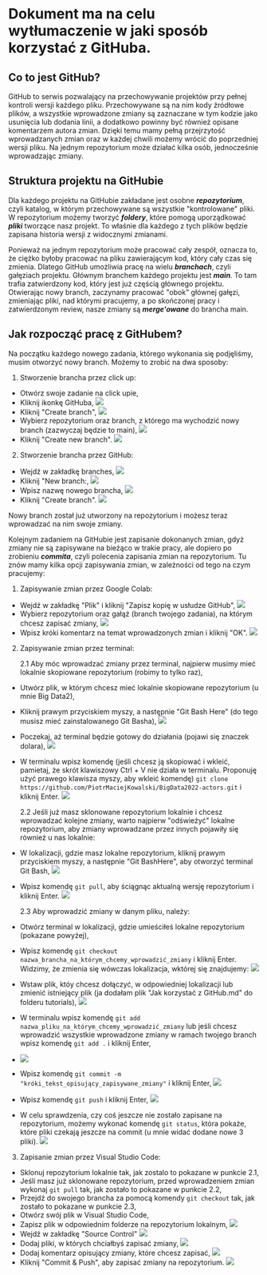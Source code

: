 # Dokument ma na celu wytłumaczenie w jaki sposób korzystać z GitHuba.

## Co to jest GitHub?

GitHub to serwis pozwalający na przechowywanie projektów przy pełnej kontroli wersji każdego pliku. Przechowywane są na nim kody źródłowe plików, a wszystkie wprowadzone zmiany są zaznaczane w tym kodzie jako usunięcia lub dodania linii, a dodatkowo powinny być również opisane komentarzem autora zmian. Dzięki temu mamy pełną przejrzytość wprowadzanych zmian oraz w każdej chwili możemy wrócić do poprzedniej wersji pliku. Na jednym repozytorium może działać kilka osób, jednocześnie wprowadzając zmiany.

## Struktura projektu na GitHubie

Dla każdego projektu na GitHubie zakładane jest osobne ***repozytorium***, czyli katalog, w którym przechowywane są wszystkie "kontrolowane" pliki. W repozytorium możemy tworzyć ***foldery***, które pomogą uporządkować ***pliki*** tworzące nasz projekt. To właśnie dla każdego z tych plików będzie zapisana historia wersji z widocznymi zmianami.

Ponieważ na jednym repozytorium może pracować cały zespół, oznacza to, że ciężko byłoby pracować na pliku zawierającym kod, który cały czas się zmienia. Dlatego GitHub umożliwia pracę na wielu ***branchach***, czyli gałęziach projektu. Głównym branchem każdego projektu jest ***main***. To tam trafia zatwierdzony kod, który jest już częścią głównego projektu. Otwierając nowy branch, zaczynamy pracować "obok" głównej gałęzi, zmieniając pliki, nad którymi pracujemy, a po skończonej pracy i zatwierdzonym review, nasze zmiany są ***merge'owane*** do brancha main.

## Jak rozpocząć pracę z GitHubem?

Na początku każdego nowego zadania, którego wykonania się podjęliśmy, musim otworzyć nowy branch. Możemy to zrobić na dwa sposoby:

1. Stworzenie brancha przez click up:

* Otwórz swoje zadanie na click upie,
* Kliknij ikonkę GitHuba,
![](images/clickup1.jpg)
* Kliknij "Create branch",
![](images/clickup2.jpg)
* Wybierz repozytorium oraz branch, z którego ma wychodzić nowy branch (zazwyczaj będzie to main),
![](images/clickup3.jpg)
* Kliknij "Create new branch".
![](images/clickup4.jpg)

2. Stworzenie brancha przez GitHub:

* Wejdź w zakładkę branches,
![](images/tworzenie%20brancha1.jpg)
* Kliknij "New branch:,
![](images/tworzenie%20brancha2.jpg)
* Wpisz nazwę nowego brancha,
![](images/tworzenie%20brancha3.jpg)
* Kliknij "Create branch".
![](images/tworzenie%20brancha4.jpg)

Nowy branch został już utworzony na repozytorium i możesz teraz wprowadzać na nim swoje zmiany.

Kolejnym zadaniem na GitHubie jest zapisanie dokonanych zmian, gdyż zmiany nie są zapisywane na bieżąco w trakie pracy, ale dopiero po zrobieniu ***commita***, czyli polecenia zapisania zmian na repozytorium. Tu znów mamy kilka opcji zapisywania zmian, w zależności od tego na czym pracujemy:

1. Zapisywanie zmian przez Google Colab:

* Wejdź w zakładkę "Plik" i kliknij "Zapisz kopię w usłudze GitHub",
![](images/Colab1.jpg)
* Wybierz repozytorium oraz gałąź (branch twojego zadania), na którym chcesz zapisać zmiany,
![](images/Colab2.jpg)
* Wpisz króki komentarz na temat wprowadzonych zmian i kliknij "OK".
![](images/Colab3.jpg)

2. Zapisywanie zmian przez terminal:

    2.1 Aby móc wprowadzać zmiany przez terminal, najpierw musimy mieć lokalnie skopiowane repozytorium (robimy to tylko raz),
* Utwórz plik, w którym chcesz mieć lokalnie skopiowane repozytorium (u mnie Big Data2),
* Kliknij prawym przyciskiem myszy, a następnie "Git Bash Here" (do tego musisz mieć zainstalowanego Git Basha),
![](images/terminal1.jpg)
* Poczekaj, aż terminal będzie gotowy do działania (pojawi się znaczek dolara),
![](images/terminal2.jpg)
* W terminalu wpisz komendę (jeśli chcesz ją skopiować i wkleić, pamietaj, że skrót klawiszowy Ctrl + V nie działa w terminalu. Proponuję użyć prawego klawisza myszy, aby wkleić komendę) `git clone https://github.com/PiotrMaciejKowalski/BigData2022-actors.git` i kliknij Enter.
![](images/terminal4.jpg)

    2.2 Jeśli już masz sklonowane repozytorium lokalnie i chcesz wprowadzać kolejne zmiany, warto najpierw "odświeżyć" lokalne repozytorium, aby zmiany wprowadzane przez innych pojawiły się również u nas lokalnie:
* W lokalizacji, gdzie masz lokalne repozytorium, kliknij prawym przyciskiem myszy, a następnie "Git BashHere", aby otworzyć terminal Git Bash,
![](images/terminal5.jpg)
* Wpisz komendę `git pull`, aby ściągnąc aktualną wersję repozytorium i kliknij Enter.
![](images/terminal6.jpg)

    2.3 Aby wprowadzić zmiany w danym pliku, należy:
* Otwórz terminal w lokalizacji, gdzie umieściłeś lokalne repozytorium (pokazane powyżej),
* Wpisz komendę `git checkout nazwa_brancha_na_którym_chcemy_wprowadzić_zmiany` i kliknij Enter. Widzimy, że zmienia się wówczas lokalizacja, wktórej się znajdujemy:
![](images/terminal7.jpg)
* Wstaw plik, któy chcesz dołączyć, w odpowiedniej lokalizacji lub zmienić istniejący plik (ja dodałam plik "Jak korzystać z GitHub.md" do folderu tutorials),
![](images/terminal8.jpg)
* W terminalu wpisz komendę `git add nazwa_pliku_na_którym_chcemy_wprowadzić_zmiany` lub jeśli chcesz wprowadzić wszystkie wprowadzone zmiany w ramach twojego branch wpisz komendę `git add .` i kliknij Enter,
* ![](images/terminal9.jpg)
* Wpisz komendę `git commit -m "króki_tekst_opisujący_zapisywane_zmiany"` i kliknij Enter,
![](images/terminal10.jpg)
* Wpisz komendę `git push` i kliknij Enter,
![](images/terminal11.jpg)
* W celu sprawdzenia, czy coś jeszcze nie zostało zapisane na repozytorium, możemy wykonać komendę `git status`, która pokaże, które pliki czekają jeszcze na commit (u mnie widać dodane nowe 3 pliki).
![](images/terminal12.jpg)

3. Zapisanie zmian przez Visual Studio Code:

* Sklonuj repozytorium lokalnie tak, jak zostalo to pokazane w punkcie 2.1,
* Jeśli masz już sklonowane repozytorium, przed wprowadzeniem zmian wykonaj `git pull` tak, jak zostało to pokazane w punkcie 2.2,
* Przejdź do swojego brancha za pomocą komendy `git checkout` tak, jak zostało to pokazane w punkcie 2.3,
* Otwórz swój plik w Visual Studio Code,
* Zapisz plik w odpowiednim folderze na repozytorium lokalnym,
![](images/visual1.jpg)
* Wejdź w zakładkę "Source Control"
![](images/visual2.jpg)
* Dodaj pliki, w których chciałbyś zapisać zmiany,
![](images/visual3.jpg)
* Dodaj komentarz opisujący zmiany, które chcesz zapisać,
![](images/visual4.jpg)
* Kliknij "Commit & Push", aby zapisać zmiany na repozytorium.
![](images/visual5.jpg)

